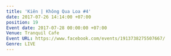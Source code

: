 ```yaml
---
title: 'Kiên | Không Qua Loa #4'
date: 2017-07-26 14:14:00 +07:00
position: 19
Event date: 2017-07-28 00:00:00 +07:00
Venue: Tranquil Cafe
Event URL: https://www.facebook.com/events/1913738275507667/
Genre: LIVE
---
```


